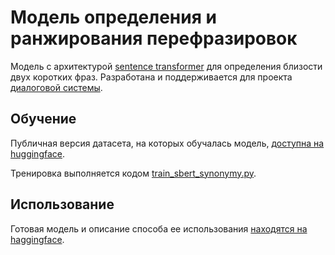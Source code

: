 # Модель определения и ранжирования перефразировок

Модель с архитектурой [sentence transformer](https://www.sbert.net/) для определения близости двух коротких фраз.
Разработана и поддерживается для проекта [диалоговой системы](https://github.com/Koziev/chatbot).

## Обучение

Публичная версия датасета, на которых обучалась модель, [доступна на huggingface](https://huggingface.co/datasets/inkoziev/paraphrases).

Тренировка выполняется кодом [train_sbert_synonymy.py](train_sbert_synonymy.py).


## Использование

Готовая модель и описание способа ее использования [находятся на haggingface](https://huggingface.co/inkoziev/sbert_synonymy).
